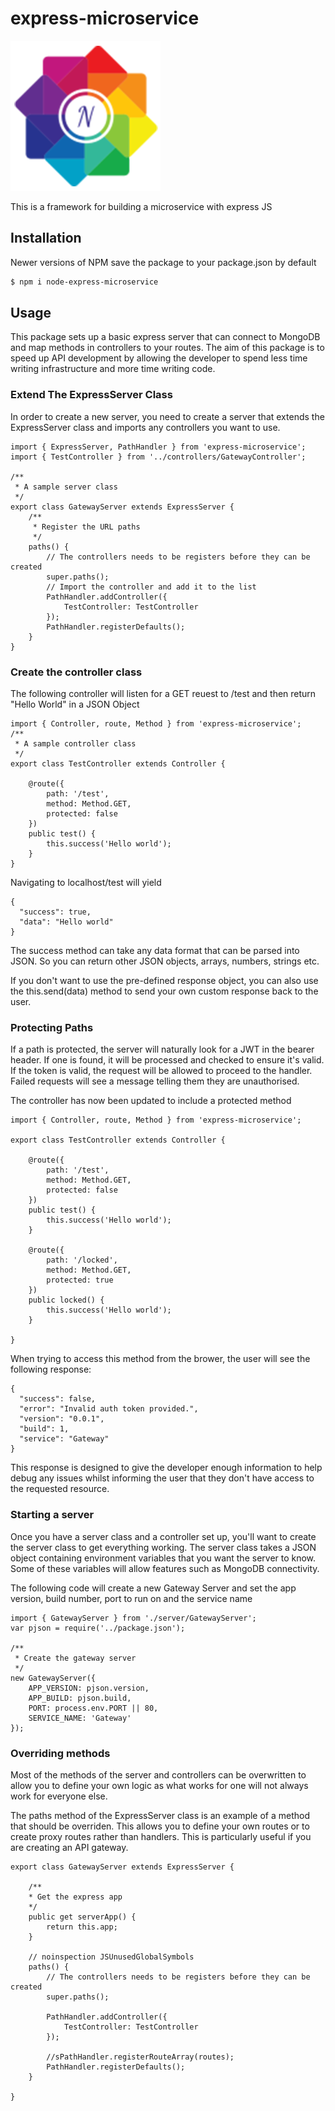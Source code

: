 # express-microservice
![Logo](./assets/img/logo.png)

This is a framework for building a microservice with express JS

## Installation
Newer versions of NPM save the package to your package.json by default
```sh
$ npm i node-express-microservice
```

## Usage
This package sets up a basic express server that can connect to MongoDB and map methods in controllers to your routes. The aim of this package is to speed up API development by allowing the developer to spend less time writing infrastructure and more time writing code.

### Extend The ExpressServer Class
In order to create a new server, you need to create a server that extends the ExpressServer class and imports any controllers you want to use.

```
import { ExpressServer, PathHandler } from 'express-microservice';
import { TestController } from '../controllers/GatewayController';

/**
 * A sample server class
 */
export class GatewayServer extends ExpressServer {
    /**
     * Register the URL paths
     */
    paths() {
        // The controllers needs to be registers before they can be created
        super.paths();
        // Import the controller and add it to the list
        PathHandler.addController({
            TestController: TestController
        });
        PathHandler.registerDefaults();
    }
} 
```
### Create the controller class
The following controller will listen for a GET reuest to /test and then return "Hello World" in a JSON Object
```
import { Controller, route, Method } from 'express-microservice';
/**
 * A sample controller class
 */
export class TestController extends Controller {

    @route({
        path: '/test',
        method: Method.GET,
        protected: false
    })
    public test() {
        this.success('Hello world');
    }
}
```
Navigating to localhost/test will yield
```
{
  "success": true,
  "data": "Hello world"
}
```

The success method can take any data format that can be parsed into JSON. So you can return other JSON objects, arrays, numbers, strings etc.

If you don't want to use the pre-defined response object, you can also use the this.send(data) method to send your own custom response back to the user.

### Protecting Paths

If a path is protected, the server will naturally look for a JWT in the bearer header. If one is found, it will be processed and checked to ensure it's valid. If the token is valid, the request will be allowed to proceed to the handler. Failed requests will see a message telling them they are unauthorised.

The controller has now been updated to include a protected method
```
import { Controller, route, Method } from 'express-microservice';

export class TestController extends Controller {

    @route({
        path: '/test',
        method: Method.GET,
        protected: false
    })
    public test() {
        this.success('Hello world');
    }

    @route({
        path: '/locked',
        method: Method.GET,
        protected: true
    })
    public locked() {
        this.success('Hello world');
    }

}
```

When trying to access this method from the brower, the user will see the following response:
```
{
  "success": false,
  "error": "Invalid auth token provided.",
  "version": "0.0.1",
  "build": 1,
  "service": "Gateway"
}
```
This response is designed to give the developer enough information to help debug any issues whilst informing the user that they don't have access to the requested resource.

### Starting a server
Once you have a server class and a controller set up, you'll want to create the server class to get everything working. The server class takes a JSON object containing environment variables that you want the server to know. Some of these variables will allow features such as MongoDB connectivity.

The following code will create a new Gateway Server and set the app version, build number, port to run on and the service name
```
import { GatewayServer } from './server/GatewayServer';
var pjson = require('../package.json');

/**
 * Create the gateway server
 */
new GatewayServer({
    APP_VERSION: pjson.version,
    APP_BUILD: pjson.build,
    PORT: process.env.PORT || 80,
    SERVICE_NAME: 'Gateway'
});
```

### Overriding methods

Most of the methods of the server and controllers can be overwritten to allow you to define your own logic as what works for one will not always work for everyone else.

The paths method of the ExpressServer class is an example of a method that should be overriden. This allows you to define your own routes or to create proxy routes rather than handlers. This is particularly useful if you are creating an API gateway.
```
export class GatewayServer extends ExpressServer {

    /**
    * Get the express app
    */
    public get serverApp() {
        return this.app;
    }

    // noinspection JSUnusedGlobalSymbols
    paths() {
        // The controllers needs to be registers before they can be created
        super.paths();

        PathHandler.addController({
            TestController: TestController
        });

        //sPathHandler.registerRouteArray(routes);
        PathHandler.registerDefaults();
    }
    
}
```